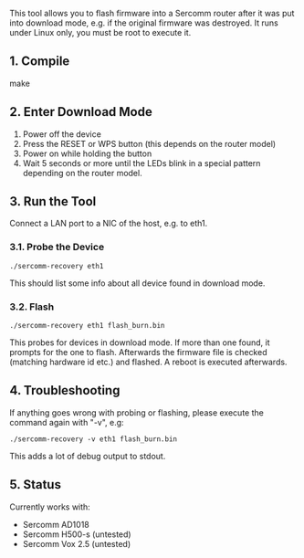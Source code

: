 This tool allows you to flash firmware into a Sercomm router after it
was put into download mode, e.g. if the original firmware was destroyed.
It runs under Linux only, you must be root to execute it.

## 1. Compile


make


## 2. Enter Download Mode

 1. Power off the device
 2. Press the RESET or WPS button (this depends on the router model)
 3. Power on while holding the button
 4. Wait 5 seconds or more until the LEDs blink in a special pattern depending on the router model.


## 3. Run the Tool

Connect a LAN port to a NIC of the host, e.g. to eth1.

### 3.1. Probe the Device
`./sercomm-recovery eth1`

This should list some info about all device found in download mode.


### 3.2. Flash


`./sercomm-recovery eth1 flash_burn.bin`

This probes for devices in download mode. If more than one found, it
prompts for the one to flash. Afterwards the firmware file is checked
(matching hardware id etc.) and flashed. A reboot is executed afterwards.


## 4. Troubleshooting

If anything goes wrong with probing or flashing, please execute the command
again with "-v", e.g:

`./sercomm-recovery -v eth1 flash_burn.bin`

This adds a lot of debug output to stdout.


## 5. Status

Currently works with:  

* Sercomm AD1018
* Sercomm H500-s (untested)
* Sercomm Vox 2.5 (untested)
